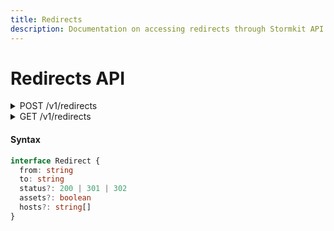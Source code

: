 ```yaml
---
title: Redirects
description: Documentation on accessing redirects through Stormkit API.
---
```


# Redirects API

<details>

<summary>
  <span>POST </span><span>/v1/redirects</span>
</summary>

Set Environment Level Redirects.

```typescript
interface Request {
  "redirects": []Redirect
}

interface Response {
  "redirects": []Redirect
}
```

```bash
# Example

curl -X POST \
     -H 'Authorization: <api_key>' \
     -H 'Content-Type: application/javascript' \
     'https://api.stormkit.io/v1/redirects` \
     -d '{ "redirects": [{ "from": "/path", "to": "/new-path" }] }'
```

</details>

<details>

<summary>
  <span>GET </span><span>/v1/redirects</span>
</summary>

Get Environment Level Redirects.

```typescript
interface Response {
  "redirects": []Redirect
}
```

```bash
# Example

curl -X GET \
     -H 'Authorization: <api_key>' \
     -H 'Content-Type: application/javascript' \
     'https://api.stormkit.io/v1/redirects`
```

```json
{
  "redirects": [{ "from": "*", "to": "index.html" }]
}
```

</details>

#### Syntax

```typescript
interface Redirect {
  from: string
  to: string
  status?: 200 | 301 | 302
  assets?: boolean
  hosts?: string[]
}
```
